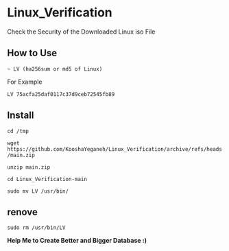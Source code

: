# Linux_Verification

Check the Security of the Downloaded Linux iso File


## How to Use

`~ LV (ha256sum or md5 of Linux)`

For Example

`LV 75acfa25daf0117c37d9ceb72545fb89`


## Install

`cd /tmp`

`wget https://github.com/KooshaYeganeh/Linux_Verification/archive/refs/heads/main.zip`

`unzip main.zip`

`cd Linux_Verification-main`

`sudo mv LV /usr/bin/`


## renove

`sudo rm /usr/bin/LV`


**Help Me to Create Better and Bigger Database :)**
